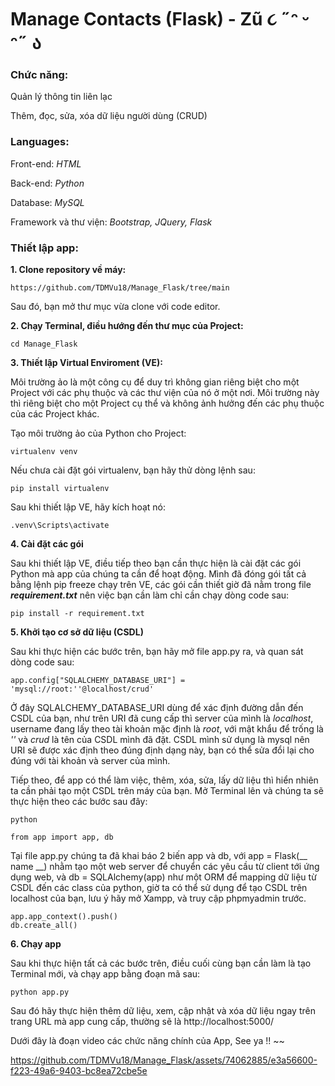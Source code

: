 # Manage Contacts (Flask) - Zũ ૮ ˶ᵔ ᵕ ᵔ˶ ა
### Chức năng: ###
   Quản lý thông tin liên lạc
   
   Thêm, đọc, sửa, xóa dữ liệu người dùng (CRUD)

### Languages: ###

   Front-end: *HTML*

   Back-end: *Python*

   Database: *MySQL*

   Framework và thư viện: *Bootstrap, JQuery, Flask*

### Thiết lập app: ###
   **1. Clone repository về máy:**
   ```
   https://github.com/TDMVu18/Manage_Flask/tree/main
   ```
   Sau đó, bạn mở thư mục vừa clone với code editor.
   
   **2. Chạy Terminal, điều hướng đến thư mục của Project:**
   
   ```
   cd Manage_Flask
   ```
   **3. Thiết lập Virtual Enviroment (VE):**
      
Môi trường ảo là một công cụ để duy trì không gian riêng biệt cho một Project với các phụ thuộc và các thư viện của nó ở một nơi. Môi trường này thì riêng biệt cho một Project cụ thể và không ảnh hưởng đến các phụ thuộc của các Project khác.

Tạo môi trường ảo của Python cho Project:
   ```
   virtualenv venv
   ```
   Nếu chưa cài đặt gói virtualenv, bạn hãy thử dòng lệnh sau:
   ```
   pip install virtualenv
   ```
   Sau khi thiết lập VE, hãy kích hoạt nó:
   ```
   .venv\Scripts\activate
   ```
   **4. Cài đặt các gói**
      
Sau khi thiết lập VE, điều tiếp theo bạn cần thực hiện là cài đặt các gói Python mà app của chúng ta cần để hoạt động.
Mình đã đóng gói tất cả bằng lệnh pip freeze chạy trên VE, các gói cần thiết giờ đã nằm trong file ***requirement.txt*** nên việc bạn cần làm chỉ cần chạy dòng code sau:
   ```
   pip install -r requirement.txt
   ```
   **5. Khởi tạo cơ sở dữ liệu (CSDL)**

Sau khi thực hiện các bước trên, bạn hãy mở file app.py ra, và quan sát dòng code sau:
   ```
   app.config["SQLALCHEMY_DATABASE_URI"] = 'mysql://root:''@localhost/crud'
   ```
Ở đây SQLALCHEMY_DATABASE_URI dùng để xác định đường dẫn đến CSDL của bạn, như trên URI đã cung cấp thì server của mình là *localhost*, username đang lấy theo tài khoản mặc định là *root*, với mật khẩu để trống là *''* và *crud* là tên của CSDL mình đã đặt. CSDL mình sử dụng là mysql nên URI sẽ được xác định theo đúng định dạng này, bạn có thể sửa đổi lại cho đúng với tài khoản và server của mình.

Tiếp theo, để app có thể làm việc, thêm, xóa, sửa, lấy dữ liệu thì hiển nhiên ta cần phải tạo một CSDL trên máy của bạn. Mở Terminal lên và chúng ta sẽ thực hiện theo các bước sau đây:
   ```
   python
   ```
   ```
   from app import app, db
   ```
Tại file app.py chúng ta đã khai báo 2 biến app và db, với app = Flask(__ name __) nhằm tạo một web server để chuyển các yêu cầu từ client tới ứng dụng web, và db = SQLAlchemy(app) như một ORM để mapping dữ liệu từ CSDL đến các class của python, giờ ta có thể sử dụng để tạo CSDL trên localhost của bạn, lưu ý hãy mở Xampp, và truy cập phpmyadmin trước.
   ```
   app.app_context().push()
   db.create_all()
   ```
**6. Chạy app**

Sau khi thực hiện tất cả các bước trên, điều cuối cùng bạn cần làm là tạo Terminal mới, và chạy app bằng đoạn mã sau:
   ```
   python app.py
   ```
Sau đó hãy thực hiện thêm dữ liệu, xem, cập nhật và xóa dữ liệu ngay trên trang URL mà app cung cấp, thường sẽ là http://localhost:5000/

Dưới đây là đoạn video các chức năng chính của App, See ya !! ~~




https://github.com/TDMVu18/Manage_Flask/assets/74062885/e3a56600-f223-49a6-9403-bc8ea72cbe5e



